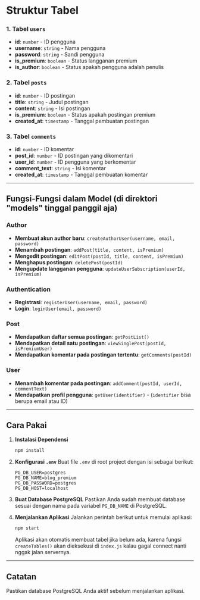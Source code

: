 # Struktur Tabel

### 1. Tabel `users`

- **id**: `number` - ID pengguna
- **username**: `string` - Nama pengguna
- **password**: `string` - Sandi pengguna
- **is_premium**: `boolean` - Status langganan premium
- **is_author**: `boolean` - Status apakah pengguna adalah penulis

### 2. Tabel `posts`

- **id**: `number` - ID postingan
- **title**: `string` - Judul postingan
- **content**: `string` - Isi postingan
- **is_premium**: `boolean` - Status apakah postingan premium
- **created_at**: `timestamp` - Tanggal pembuatan postingan

### 3. Tabel `comments`

- **id**: `number` - ID komentar
- **post_id**: `number` - ID postingan yang dikomentari
- **user_id**: `number` - ID pengguna yang berkomentar
- **comment_text**: `string` - Isi komentar
- **created_at**: `timestamp` - Tanggal pembuatan komentar

---

## Fungsi-Fungsi dalam Model (di direktori "models" tinggal panggil aja)

### Author

- **Membuat akun author baru**: `createAuthorUser(username, email, password)`
- **Menambah postingan**: `addPost(title, content, isPremium)`
- **Mengedit postingan**: `editPost(postId, title, content, isPremium)`
- **Menghapus postingan**: `deletePost(postId)`
- **Mengupdate langganan pengguna**: `updateUserSubscription(userId, isPremium)`

### Authentication

- **Registrasi**: `registerUser(username, email, password)`
- **Login**: `loginUser(email, password)`

### Post

- **Mendapatkan daftar semua postingan**: `getPostList()`
- **Mendapatkan detail satu postingan**: `viewSinglePost(postId, isPremiumUser)`
- **Mendapatkan komentar pada postingan tertentu**: `getComments(postId)`

### User

- **Menambah komentar pada postingan**: `addComment(postId, userId, commentText)`
- **Mendapatkan profil pengguna**: `getUser(identifier)` - (`identifier` bisa berupa email atau ID)

---

## Cara Pakai

1. **Instalasi Dependensi**

   ```bash
   npm install
   ```

2. **Konfigurasi `.env`**
   Buat file `.env` di root project dengan isi sebagai berikut:

   ```plaintext
   PG_DB_USER=postgres
   PG_DB_NAME=blog_premium
   PG_DB_PASSWORD=postgres
   PG_DB_HOST=localhost
   ```

3. **Buat Database PostgreSQL**
   Pastikan Anda sudah membuat database sesuai dengan nama pada variabel `PG_DB_NAME` di PostgreSQL.

4. **Menjalankan Aplikasi**
   Jalankan perintah berikut untuk memulai aplikasi:
   ```bash
   npm start
   ```
   Aplikasi akan otomatis membuat tabel jika belum ada, karena fungsi `createTables()` akan dieksekusi di `index.js` kalau gagal connect nanti nggak jalan servernya.

---

## Catatan

Pastikan database PostgreSQL Anda aktif sebelum menjalankan aplikasi.
